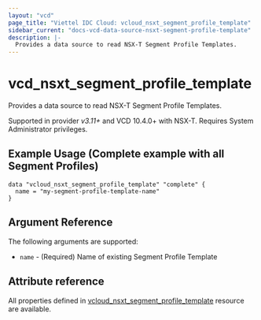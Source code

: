 ```yaml
---
layout: "vcd"
page_title: "Viettel IDC Cloud: vcloud_nsxt_segment_profile_template"
sidebar_current: "docs-vcd-data-source-nsxt-segment-profile-template"
description: |-
  Provides a data source to read NSX-T Segment Profile Templates.
---
```


# vcd\_nsxt\_segment\_profile\_template

Provides a data source to read NSX-T Segment Profile Templates.

Supported in provider *v3.11+* and VCD 10.4.0+ with NSX-T. Requires System Administrator privileges.

## Example Usage (Complete example with all Segment Profiles)

```hcl
data "vcloud_nsxt_segment_profile_template" "complete" {
  name = "my-segment-profile-template-name"
}
```

## Argument Reference

The following arguments are supported:

* `name` - (Required) Name of existing Segment Profile Template

## Attribute reference

All properties defined in [vcloud_nsxt_segment_profile_template](/providers/vmware/vcd/latest/docs/resources/nsxt_segment_profile_template)
resource are available.
